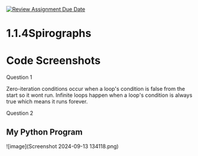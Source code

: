 [![Review Assignment Due Date](https://classroom.github.com/assets/deadline-readme-button-22041afd0340ce965d47ae6ef1cefeee28c7c493a6346c4f15d667ab976d596c.svg)](https://classroom.github.com/a/SkD24yV8)
# 1.1.4Spirographs

# Code Screenshots 

Question 1

Zero-iteration conditions occur when a loop's condition is false from the start so it wont run. Infinite loops happen when a loop's condition is always true which means it runs forever.

Question 2 



## My Python Program


![image](Screenshot 2024-09-13 134118.png)



